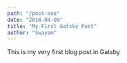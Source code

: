 ```yaml
---
path: "/post-one"
date: "2018-04-09"
title: "My First Gatsby Post"
author: "Swayam"
---
```


This is my very first blog post in Gatsby
